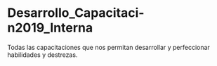 # Desarrollo_Capacitaci-n2019_Interna
 Todas las capacitaciones que nos permitan desarrollar y perfeccionar habilidades y destrezas.
